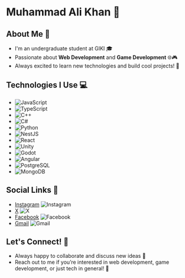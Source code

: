 # Muhammad Ali Khan 👋

## About Me 🌟
- I'm an undergraduate student at GIKI 🎓
- Passionate about **Web Development** and **Game Development** 🌐🎮
- Always excited to learn new technologies and build cool projects! 🚀

## Technologies I Use 💻

- ![JavaScript](https://img.shields.io/badge/JavaScript-efd81d?style=flat-square&logo=javascript&logoColor=black) 
- ![TypeScript](https://img.shields.io/badge/TypeScript-3178C6?style=flat-square&logo=typescript&logoColor=white)
- ![C++](https://img.shields.io/badge/C++-00599C?style=flat-square&logo=cplusplus&logoColor=white)
- ![C#](https://img.shields.io/badge/C%23-239120?style=flat-square&logo=c-sharp&logoColor=white)
- ![Python](https://img.shields.io/badge/Python-3776AB?style=flat-square&logo=python&logoColor=white)
- ![NestJS](https://img.shields.io/badge/NestJS-E0234E?style=flat-square&logo=nestjs&logoColor=white)
- ![React](https://img.shields.io/badge/React-61DAFB?style=flat-square&logo=react&logoColor=black)
- ![Unity](https://img.shields.io/badge/Unity-000000?style=flat-square&logo=unity&logoColor=white)
- ![Godot](https://img.shields.io/badge/Godot-358BFF?style=flat-square&logo=godot-engine&logoColor=white)
- ![Angular](https://img.shields.io/badge/Angular-DD0031?style=flat-square&logo=angular&logoColor=white)
- ![PostgreSQL](https://img.shields.io/badge/PostgreSQL-336791?style=flat-square&logo=postgresql&logoColor=white)
- ![MongoDB](https://img.shields.io/badge/MongoDB-47A248?style=flat-square&logo=mongodb&logoColor=white)

## Social Links 📲

- [Instagram](https://www.instagram.com/yourusername) ![Instagram](https://img.shields.io/badge/Instagram-E4405F?style=flat-square&logo=instagram&logoColor=white)
- [X](https://twitter.com/yourusername) ![X](https://img.shields.io/badge/Twitter-1DA1F2?style=flat-square&logo=twitter&logoColor=white)
- [Facebook](https://facebook.com/yourusername) ![Facebook](https://img.shields.io/badge/Facebook-1877F2?style=flat-square&logo=facebook&logoColor=white)
- [Gmail](mailto:your-email@gmail.com) ![Gmail](https://img.shields.io/badge/Gmail-EA4335?style=flat-square&logo=gmail&logoColor=white)

## Let's Connect! 🤝
- Always happy to collaborate and discuss new ideas 💬
- Reach out to me if you’re interested in web development, game development, or just tech in general! 🌱